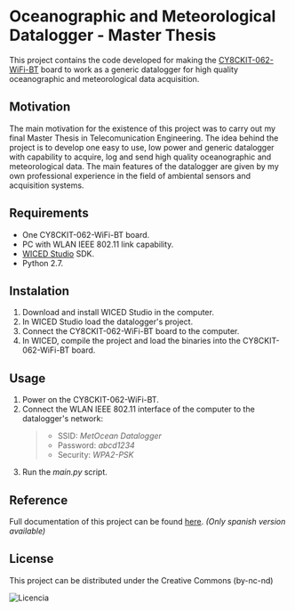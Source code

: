 # Oceanographic and Meteorological Datalogger - Master Thesis
This project contains the code developed for making the [CY8CKIT-062-WiFi-BT](https://www.cypress.com/documentation/development-kitsboards/psoc-6-wifi-bt-pioneer-kit-cy8ckit-062-wifi-bt) board to work as a generic datalogger for high quality oceanographic and meteorological data acquisition.
## Motivation
The main motivation for the existence of this project was to carry out my final Master Thesis in Telecomunication Engineering.
The idea behind the project is to develop one easy to use, low power and generic datalogger with capability to acquire, log and send high quality oceanographic and meteorological data. 
The main features of the datalogger are given by my own  professional experience in the field of ambiental sensors and acquisition systems.
## Requirements
* One CY8CKIT-062-WiFi-BT board.
* PC with WLAN IEEE 802.11 link capability.
* [WICED Studio](https://www.cypress.com/products/wiced-software) SDK.
* Python 2.7.
## Instalation
1. Download and install WICED Studio in the computer.
2. In WICED Studio load the datalogger's project.
3. Connect the CY8CKIT-062-WiFi-BT board to the computer.
4. In WICED, compile the project and load the binaries into the CY8CKIT-062-WiFi-BT board.
## Usage
1. Power on the CY8CKIT-062-WiFi-BT.
2. Connect the WLAN IEEE 802.11 interface of the computer to the datalogger's network:
    >* SSID: *MetOcean Datalogger*
    >* Password: *abcd1234*
    >* Security: *WPA2-PSK*
3. Run the *main.py* script.
## Reference
Full documentation of this project can be found [here](http://hdl.handle.net/10609/107488). *(Only spanish version available)*
## License
This project can be distributed under the Creative Commons (by-nc-nd)

![Licencia](C:/Licencia.PNG)

